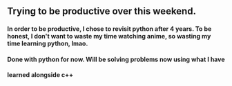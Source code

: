 ## Trying to be productive over this weekend.

#### In order to be productive, I chose to revisit python after 4 years. To be honest, I don't want to waste my time watching anime, so wasting my time learning python, lmao.


#### Done with python for now. Will be solving problems now using what I have
#### learned alongside c++
